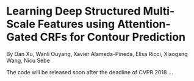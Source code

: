 # Learning Deep Structured Multi-Scale Features using Attention-Gated CRFs for Contour Prediction
By Dan Xu, Wanli Ouyang, Xavier Alameda-Pineda, Elisa Ricci, Xiaogang Wang, Nicu Sebe

The code will be released soon after the deadline of CVPR 2018 ...
